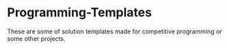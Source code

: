# Programming-Templates
These are some of solution templates made for competitive programming or some other projects.
